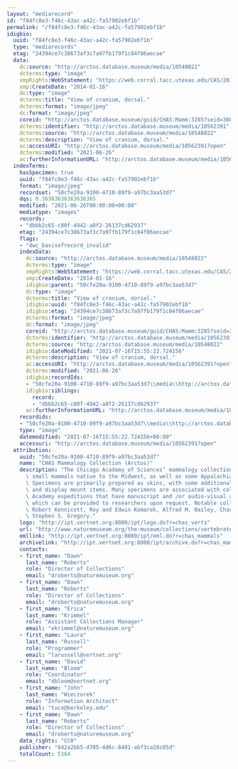 ```yaml
---
layout: "mediarecord"
id: "f84fc8e3-f46c-43ac-a42c-fa57902ebf1b"
permalink: "/f84fc8e3-f46c-43ac-a42c-fa57902ebf1b"
idigbio:
  uuid: "f84fc8e3-f46c-43ac-a42c-fa57902ebf1b"
  type: "mediarecords"
  etag: "24394ce7c38673af3c7a97fb179f1c84f06aecae"
  data:
    dc:source: "http://arctos.database.museum/media/10548022"
    dcterms:type: "image"
    xmpRights:WebStatement: "https://web.corral.tacc.utexas.edu/CAS/20161217-02/jpg/chas_mamm_3285.5.jpg"
    xmp:CreateDate: "2014-01-16"
    dc:type: "image"
    dcterms:title: "View of cranium, dorsal."
    dcterms:format: "image/jpeg"
    dc:format: "image/jpeg"
    coreid: "http://arctos.database.museum/guid/CHAS:Mamm:3285?seid=3088411"
    dcterms:identifier: "http://arctos.database.museum/media/10562391"
    dcterms:source: "http://arctos.database.museum/media/10548022"
    dcterms:description: "View of cranium, dorsal."
    ac:accessURI: "http://arctos.database.museum/media/10562391?open"
    dcterms:modified: "2021-06-26"
    ac:furtherInformationURL: "http://arctos.database.museum/media/10562391"
  indexTerms:
    hasSpecimen: true
    uuid: "f84fc8e3-f46c-43ac-a42c-fa57902ebf1b"
    format: "image/jpeg"
    recordset: "50cfe20a-9100-4710-89f9-a97bc3aa53d7"
    dqs: 0.36363636363636365
    modified: "2021-06-26T00:00:00+00:00"
    mediatype: "images"
    records:
    - "dbbb2c65-c80f-4942-a8f2-26137cd62937"
    etag: "24394ce7c38673af3c7a97fb179f1c84f06aecae"
    flags:
    - "dwc_basisofrecord_invalid"
    indexData:
      dc:source: "http://arctos.database.museum/media/10548022"
      dcterms:type: "image"
      xmpRights:WebStatement: "https://web.corral.tacc.utexas.edu/CAS/20161217-02/jpg/chas_mamm_3285.5.jpg"
      xmp:CreateDate: "2014-01-16"
      idigbio:parent: "50cfe20a-9100-4710-89f9-a97bc3aa53d7"
      dc:type: "image"
      dcterms:title: "View of cranium, dorsal."
      idigbio:uuid: "f84fc8e3-f46c-43ac-a42c-fa57902ebf1b"
      idigbio:etag: "24394ce7c38673af3c7a97fb179f1c84f06aecae"
      dcterms:format: "image/jpeg"
      dc:format: "image/jpeg"
      coreid: "http://arctos.database.museum/guid/CHAS:Mamm:3285?seid=3088411"
      dcterms:identifier: "http://arctos.database.museum/media/10562391"
      dcterms:source: "http://arctos.database.museum/media/10548022"
      idigbio:dateModified: "2021-07-16T15:55:22.724156"
      dcterms:description: "View of cranium, dorsal."
      ac:accessURI: "http://arctos.database.museum/media/10562391?open"
      dcterms:modified: "2021-06-26"
      idigbio:recordIds:
      - "50cfe20a-9100-4710-89f9-a97bc3aa53d7\\media\\http://arctos.database.museum/media/10562391"
      idigbio:siblings:
        record:
        - "dbbb2c65-c80f-4942-a8f2-26137cd62937"
      ac:furtherInformationURL: "http://arctos.database.museum/media/10562391"
    recordids:
    - "50cfe20a-9100-4710-89f9-a97bc3aa53d7\\media\\http://arctos.database.museum/media/10562391"
    type: "image"
    datemodified: "2021-07-16T15:55:22.724156+00:00"
    accessuri: "http://arctos.database.museum/media/10562391?open"
  attribution:
    uuid: "50cfe20a-9100-4710-89f9-a97bc3aa53d7"
    name: "CHAS Mammalogy Collection (Arctos)"
    description: "The Chicago Academy of Sciences’ mammalogy collection contains mostly\
      \ small mammals native to the Midwest, as well as some Appalachian species.\
      \ Specimens are primarily prepared as skins, with some additional osteological\
      \ and display mount items. Many specimens are associated with collectors or\
      \ Academy expeditions that have manuscript and /or audio-visual archival material,\
      \ which can be provided to researchers upon request. Notable collectors include\
      \ Robert Kennicott, Roy and Edwin Komarek, Alfred M. Bailey, Charles D. Brower,\
      \ Stephen S. Gregory."
    logo: "http://ipt.vertnet.org:8080/ipt/logo.do?r=chas_verts"
    url: "http://www.naturemuseum.org/the-museum/collections/vertebrates"
    emllink: "http://ipt.vertnet.org:8080/ipt/eml.do?r=chas_mammals"
    archivelink: "http://ipt.vertnet.org:8080/ipt/archive.do?r=chas_mammals"
    contacts:
    - first_name: "Dawn"
      last_name: "Roberts"
      role: "Director of Collections"
      email: "droberts@naturemuseum.org"
    - first_name: "Dawn"
      last_name: "Roberts"
      role: "Director of Collections"
      email: "droberts@naturemuseum.org"
    - first_name: "Erica"
      last_name: "Krimmel"
      role: "Assistant Collections Manager"
      email: "ekrimmel@naturemuseum.org"
    - first_name: "Laura"
      last_name: "Russell"
      role: "Programmer"
      email: "larussell@vertnet.org"
    - first_name: "David"
      last_name: "Bloom"
      role: "Coordinator"
      email: "dbloom@vertnet.org"
    - first_name: "John"
      last_name: "Wieczorek"
      role: "Information Architect"
      email: "tuco@berkeley.edu"
    - first_name: "Dawn"
      last_name: "Roberts"
      role: "Director of Collections"
      email: "droberts@naturemuseum.org"
    data_rights: "CC0"
    publisher: "842a2bb5-d705-4d6c-8401-abf3ca28c05d"
    totalCount: 5364
---
```

